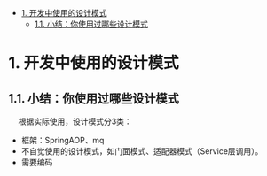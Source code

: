 

<!-- TOC -->

- [1. 开发中使用的设计模式](#1-开发中使用的设计模式)
    - [1.1. 小结：你使用过哪些设计模式](#11-小结你使用过哪些设计模式)

<!-- /TOC -->

# 1. 开发中使用的设计模式

<!-- 

https://mp.weixin.qq.com/s/LD7WHJ-OHmU81G3xgL5u5g

-->


## 1.1. 小结：你使用过哪些设计模式
&emsp; 根据实际使用，设计模式分3类：  
* 框架：SpringAOP、mq
* 不自觉使用的设计模式，如门面模式、适配器模式（Service层调用）。  
* 需要编码



